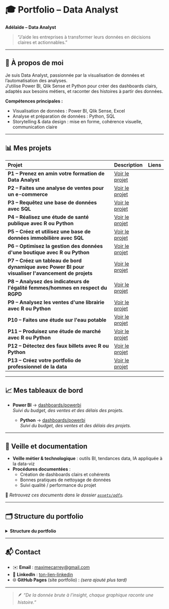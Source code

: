 # 🎓 Portfolio – Data Analyst

**Adélaïde – Data Analyst**  
> “J’aide les entreprises à transformer leurs données en décisions claires et actionnables.”

---

## 🧭 À propos de moi
Je suis Data Analyst, passionnée par la visualisation de données et l’automatisation des analyses.  
J’utilise Power BI, Qlik Sense et Python pour créer des dashboards clairs, adaptés aux besoins métiers, et raconter des histoires à partir des données.

**Compétences principales :**
- Visualisation de données : Power BI, Qlik Sense, Excel  
- Analyse et préparation de données : Python, SQL  
- Storytelling & data design : mise en forme, cohérence visuelle, communication claire  

---

## 📊 Mes projets

| Projet | Description | Liens |
|:--|:--|:--|
| **P1 – Prenez en amin votre formation de Data Analyst** | [Voir le projet](projects/P1/README.md) |
| **P2 – Faites une analyse de ventes pour un e-commerce** | [Voir le projet](projects/P2/README.md) |
| **P3 – Requêtez une base de données avec SQL** | [Voir le projet](projects/P3/README.md) |
| **P4 – Réalisez une étude de santé publique avec R ou Python** | [Voir le projet](projects/P4/README.md) |
| **P5 – Créez et utilisez une base de données immobilière avec SQL** | [Voir le projet](projects/P5/README.md) |
| **P6 – Optimisez la gestion des données d'une boutique avec R ou Python** | [Voir le projet](projects/P6/README.md) |
| **P7 – Créez un tableau de bord dynamique avec Power BI pour visualiser l'avancement de projets** | [Voir le projet](projects/P7/README.md) |
| **P8 – Analysez des indicateurs de l'égalité femmes/hommes en respect du RGPD** | [Voir le projet](projects/P8/README.md) |
| **P9 – Analysez les ventes d'une librairie avec R ou Python** | [Voir le projet](projects/P9/README.md) |
| **P10 – Faites une étude sur l'eau potable** | [Voir le projet](projects/P10/README.md) |
| **P11 – Produisez une étude de marché avec R ou Python** | [Voir le projet](projects/P11/README.md) |
| **P12 – Détectez des faux billets avec R ou Python** | [Voir le projet](projects/P12/README.md) |
| **P13 – Créez votre portfolio de professionnel de la data** | [Voir le projet](projects/P13/README.md) |

---

## 📈 Mes tableaux de bord

- **Power BI** → [dashboards/powerbi](dashboards/powerbi)  
  *Suivi du budget, des ventes et des délais des projets.*

  - **Python** → [dashboards/powerbi](dashboards/python)  
  *Suivi du budget, des ventes et des délais des projets.*

---

## 🧠 Veille et documentation
- **Veille métier & technologique** : outils BI, tendances data, IA appliquée à la data-viz  
- **Procédures documentées** :  
  - Création de dashboards clairs et cohérents  
  - Bonnes pratiques de nettoyage de données  
  - Suivi qualité / performance du projet  

📁 *Retrouvez ces documents dans le dossier [`assets/pdfs`](assets/pdfs/).*

---

## 🗂 Structure du portfolio

<details>
  <summary><strong>Structure du portfolio</strong></summary>

<pre>
portfolio-data-analyst/
├─ README.md
├─ assets/
│  ├─ images/
│  └─ pdfs/
├─ projects/
│  ├─ P1/
│  ├─ P2/
│  └─ P3/
├─ dashboards/
│  ├─ powerbi/
│  └─ qlik/
└─ docs/
</pre>
</details>

---

## 📬 Contact
- ✉️ **Email** : [maximecarrey@gmail.com](mailto:maximecarrey@gmail.com)  
- 💼 **LinkedIn** : [ton-lien-linkedin](https://www.linkedin.com/in/tonprofil/)  
- 🌐 **GitHub Pages** (site portfolio) : *(sera ajouté plus tard)*  

---

> 🪶 _“De la donnée brute à l’insight, chaque graphique raconte une histoire.”_

